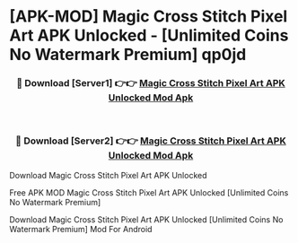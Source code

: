# [APK-MOD] Magic Cross Stitch  Pixel Art APK Unlocked - [Unlimited Coins No Watermark Premium] qp0jd



<div align="center">
<h3>🔴 Download [Server1] 👉👉 <a href="https://momento.my/?title=Magic_Cross_Stitch__Pixel_Art_APK_Unlocked">Magic Cross Stitch  Pixel Art APK Unlocked Mod Apk</a></h3><br>

<h3>🔴 Download [Server2] 👉👉 <a href="https://momento.my/?title=Magic_Cross_Stitch__Pixel_Art_APK_Unlocked">Magic Cross Stitch  Pixel Art APK Unlocked Mod Apk</a></h3>
</div>



Download Magic Cross Stitch  Pixel Art APK Unlocked 

Free APK MOD Magic Cross Stitch  Pixel Art APK Unlocked [Unlimited Coins No Watermark Premium]

Download Magic Cross Stitch  Pixel Art APK Unlocked [Unlimited Coins No Watermark Premium] Mod For Android
